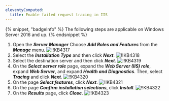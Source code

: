 ```yaml
---
eleventyComputed:
  title: Enable failed request tracing in IIS
---
```

{% snippet, "badgeInfo" %}
The following steps are applicable on Windows Server 2016 and up.
{% endsnippet %}

1. Open the ***Server Manager*** Choose ***Add Roles and Features*** from the ***Manage*** menu.
![!!KB4317](https://cdnweb.devolutions.net/docs/docs_en_kb_KB4317.png)
1. Select the ***Installation Type*** and then click ***Next***.
![!!KB4318](https://cdnweb.devolutions.net/docs/docs_en_kb_KB4318.png)
1. Select the destination server and then click ***Next***.
![!!KB4319](https://cdnweb.devolutions.net/docs/docs_en_kb_KB4319.png)
1. On the ***Select server role*** page, expand the ***Web Server (IIS) role***, expand ***Web Server***, and expand ***Health and Diagnostics***. Then, select ***Tracing*** and click ***Next***.
![!!KB4320](https://cdnweb.devolutions.net/docs/docs_en_kb_KB4320.png)
1. On the page ***Select features***, click ***Next***.
![!!KB4321](https://cdnweb.devolutions.net/docs/docs_en_kb_KB4321.png)
1. On the page ***Confirm installation selections***, click ***Install***.
![!!KB4322](https://cdnweb.devolutions.net/docs/docs_en_kb_KB4322.png)
1. On the ***Results*** page, click ***Close***.
![!!KB4323](https://cdnweb.devolutions.net/docs/docs_en_kb_KB4323.png)
